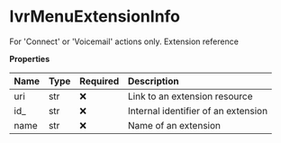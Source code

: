 # IvrMenuExtensionInfo

For 'Connect' or 'Voicemail' actions only. Extension reference

**Properties**

| Name | Type | Required | Description                         |
| :--- | :--- | :------- | :---------------------------------- |
| uri  | str  | ❌       | Link to an extension resource       |
| id\_ | str  | ❌       | Internal identifier of an extension |
| name | str  | ❌       | Name of an extension                |

<!-- This file was generated by liblab | https://liblab.com/ -->
